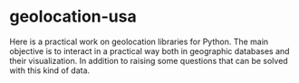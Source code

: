 # geolocation-usa
Here is a practical work on geolocation libraries for Python. The main objective is to interact in a practical way both in geographic databases and their visualization. In addition to raising some questions that can be solved with this kind of data.

